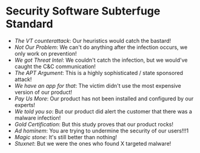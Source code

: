 Security Software Subterfuge Standard
=====================================

* _The VT counterattack_: Our heuristics would catch the bastard!
* _Not Our Problem_: We can't do anything after the infection occurs, we only work on prevention!
* _We got Threat Intel_: We couldn't catch the infection, but we would've caught the C&C communication!
* _The APT Argument_: This is a highly sophisticated / state sponsored attack!
* _We have an app for that_: The victim didn't use the most expensive version of our product!
* _Pay Us More_: Our product has not been installed and configured by our experts!
* _We told you so_: But our product did alert the customer that there was a malware infection!
* _Gold Certification_: But this study proves that our product rocks!
* _Ad hominem_: You are trying to undermine the security of our users!!!1
* _Magic stone_: It's still better than nothing!
* _Stuxnet_: But we were the ones who found X targeted malware!
